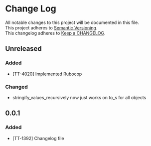 # Change Log
All notable changes to this project will be documented in this file.  
This project adheres to [Semantic Versioning](http://semver.org/).  
This changelog adheres to [Keep a CHANGELOG](http://keepachangelog.com/).  

## Unreleased

### Added
- [TT-4020] Implemented Rubocop

### Changed
- stringify_values_recursively now just works on to_s for all objects

## 0.0.1

### Added
- [TT-1392] Changelog file
